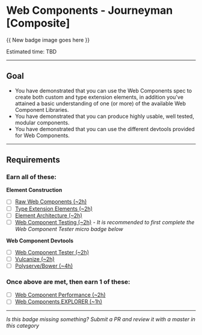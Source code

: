 # Web Components - Journeyman [Composite]

{{ New badge image goes here }}
<!-- TODO: design new V2 HTML badge before this releases -->

Estimated time: TBD

-----


## Goal
- You have demonstrated that you can use the Web Components spec to create both custom and type extension elements, in addition you've attained a basic understanding of one (or more) of the available Web Component Libraries.
- You have demonstrated that you can produce highly usable, well tested, modular components.
- You have demonstrated that you can use the different devtools provided for Web Components.


-----


## Requirements

### Earn all of these:

**Element Construction**

- [ ] [Raw Web Components (~2h)](_micro_raw_webcomponents.md)
- [ ] [Type Extension Elements (~2h)](_micro_type_extension.md)
- [ ] [Element Architecture (~2h)](_micro_element_architecture.md)
- [ ] [Web Component Testing (~2h)](_micro_element_testing.md) - _It is recommended to first complete the Web Component Tester micro badge below_

**Web Component Devtools**

- [ ] [Web Component Tester (~2h)](_micro_web_component_tester.md)
- [ ] [Vulcanize (~2h)](_micro_vulzanice.md)
- [ ] [Polyserve/Bower (~4h)](_micro_polyserve_bower.md)

### Once above are met, then earn 1 of these:
- [ ] [Web Component Performance (~2h)](_micro_web_component_perf.md)
- [ ] [Web Components EXPLORER (~1h)](_micro_EXPLORER.md)

-----

  *Is this badge missing something? Submit a PR and review it with a master in this category*
